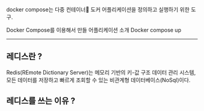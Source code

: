 
docker compose는 다중 컨테이너 도커 어플리케이션을 정의하고 실행하기 위한 도구.

Docker Compose를 이용해서 만들 어플리케이션 소개 
Docker compose up


---------


## 레디스란 ?

Redis(REmote Dictionary Server)는 메모리 기반의 키-값 구조 데이터 관리 시스템,
모든 데이터를 저장하고 빠르게 조회할 수 있는 비관계형 데이터베이스(NoSql)이다.

## 레디스를 쓰는 이유 ?

